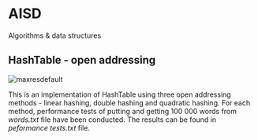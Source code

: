 # AISD
Algorithms &amp; data structures

## HashTable - open addressing
![maxresdefault](https://user-images.githubusercontent.com/80395610/152000175-541baa78-4982-4fba-acfc-a0e1830146cf.jpg)

This is an implementation of HashTable using three open addressing methods - linear hashing, double hashing and quadratic hashing. For each method, performance tests of putting and getting 100 000 words from _words.txt_ file have been conducted. The results can be found in _peformance tests.txt_ file.
